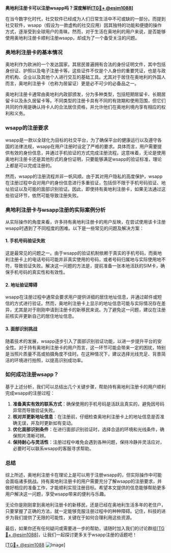 **奥地利注册卡可以注册wsapp吗？深度解析[[TG💪+ @esim1088](https://t.me/s/esim1088)]**

在当今数字化时代，社交软件已经成为人们日常生活中不可或缺的一部分。而提到社交软件，wsapp（假设为一款虚构的社交应用）因其独特的功能和便捷的操作方式，逐渐受到全球用户的青睐。然而，对于生活在奥地利的用户来说，是否能够使用奥地利注册卡顺利注册wsapp，却成为了一个备受关注的问题。

### 奥地利注册卡的基本情况

奥地利作为欧洲的一个发达国家，其居民普遍拥有合法的身份证明文件，其中包括身份证、护照以及电子注册卡等。这些证件不仅是个人身份的重要凭证，也是与政府机构、企业以及其他个人进行交互的基础工具。尤其对于居住在奥地利的外国人而言，奥地利注册卡（也称为居留证）更是必不可少的必备品之一。

奥地利注册卡通常由奥地利内政部颁发，分为多种类型，包括短期居留卡、长期居留卡以及永久居留卡等。不同类型的注册卡具有不同的有效期和使用范围，但它们共同的作用是确认持卡人的合法居住资格，并允许他们在奥地利境内享有相应的权利和义务。

### wsapp的注册要求

wsapp是一款以全球化为目标的社交平台，为了确保平台的健康运行以及遵守各国的法律法规，wsapp在用户注册时设定了严格的要求。具体而言，用户需要提供有效的身份信息，并通过手机验证的方式完成注册流程。这意味着，无论是使用奥地利注册卡还是其他形式的身份证明，只要能够满足wsapp的验证标准，理论上都是可以完成注册的。

然而，wsapp的注册流程并非一帆风顺。由于其对用户隐私的高度保护，wsapp在注册过程中会对用户的身份信息进行多重验证，包括但不限于手机号码验证、地址验证以及可能的面部识别验证。因此，即使持有奥地利注册卡，如果无法通过这些验证环节，依然可能导致注册失败。

### 奥地利注册卡与wsapp注册的实际案例分析

从实际操作的角度来看，许多持有奥地利注册卡的用户反映，在尝试使用该卡注册wsapp时遇到了不同程度的困难。以下是一些常见的问题及解决方案：

#### 1. 手机号码验证失败

这是最常见的问题之一。由于wsapp的验证机制依赖于真实的手机号码，而奥地利注册卡上的电话号码可能并非真实使用的号码，或者号码归属地与实际使用地不符，导致验证失败。解决这一问题的方法是，提前准备一张本地活跃的SIM卡，确保手机号码的真实性和有效性。

#### 2. 地址验证障碍

wsapp在注册过程中通常会要求用户提供详细的居住地址信息，并通过邮件或短信的方式进行验证。然而，奥地利注册卡上显示的地址信息可能与实际情况存在差异，尤其是对于刚刚申请到注册卡的新移民来说。为了避免这一问题，建议在注册前核实并更新自己的居住地址信息。

#### 3. 面部识别挑战

随着技术的发展，wsapp逐步引入了面部识别验证功能，以进一步提升平台的安全性。对于持有奥地利注册卡的用户而言，这一环节可能会带来一定的困扰，特别是当照片质量不高或拍摄角度不佳时。在这种情况下，建议选择光线充足、背景简洁的环境进行拍照，以提高识别成功率。

### 如何成功注册wsapp？

基于上述分析，我们可以总结出几个关键步骤，帮助持有奥地利注册卡的用户顺利完成wsapp的注册过程：

1. **准备真实有效的联系方式**：确保使用的手机号码是活跃且真实的，避免因号码异常而导致验证失败。
2. **核对并更新地址信息**：在注册前，仔细检查奥地利注册卡上的地址信息是否准确无误，并及时更新如有变动。
3. **优化面部识别条件**：在进行面部识别验证时，选择合适的环境和光线条件，确保照片清晰可辨。
4. **保持耐心与灵活性**：注册过程中难免会遇到各种问题，保持冷静并灵活应对，必要时可以联系wsapp的客服寻求帮助。

### 总结

综上所述，奥地利注册卡在理论上是可以用于注册wsapp的，但实际操作中可能会面临诸多挑战。持有奥地利注册卡的用户需要充分了解wsapp的注册要求，并做好相应的准备工作，才能顺利实现注册目标。希望本文提供的信息能够帮助更多用户解决这一问题，享受wsapp带来的便利与乐趣。

无论你是刚刚拿到奥地利注册卡的新移民，还是已经在奥地利生活多年的老住户，只要掌握了正确的方法，就一定能够克服注册过程中的种种障碍。记住，科技的进步为我们提供了无限的可能性，关键在于如何合理利用这些资源。

最后，如果你还有任何疑问或需要进一步的帮助，请随时加入我们的讨论群组[[TG💪+ @esim1088](https://t.me/s/esim1088)]，让我们一起探讨更多关于wsapp注册的话题吧！

[[TG💪+ @esim1088](https://t.me/s/esim1088) ![Image](https://i.postimg.cc/4NQfJmqS/Snipaste-2025-05-13-00-14-12.png)]